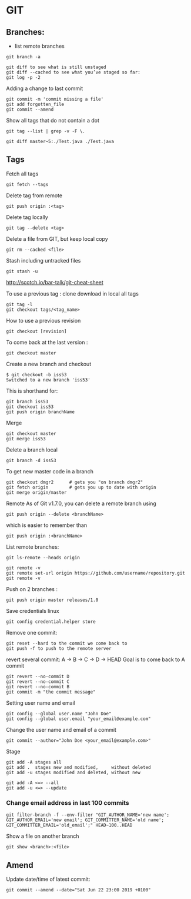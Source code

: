 # GIT

## Branches:
- list remote branches
```
git branch -a
```

```
git diff to see what is still unstaged
git diff --cached to see what you’ve staged so far:
git log -p -2
```

Adding a change to last commit
```
git commit -m 'commit missing a file'
git add forgotten_file
git commit --amend
```

Show all tags that do not contain a dot
```
git tag --list | grep -v -F \.
```


```
git diff master~5:./Test.java ./Test.java
```

## Tags
Fetch all tags
```
git fetch --tags
```

Delete tag from remote
```
git push origin :<tag>
```

Delete tag locally
```
git tag --delete <tag>
```


Delete a file from GIT, but keep local copy
```
git rm --cached <file>
```

Stash including untracked files
```
git stash -u
```

http://scotch.io/bar-talk/git-cheat-sheet

To use a previous tag :
clone download in local all tags
```
git tag -l
git checkout tags/<tag_name>
```

How to use a previous revision
```
git checkout [revision]
```

To come back at the last version : 
```
git checkout master
```

Create a new branch and checkout
```
$ git checkout -b iss53
Switched to a new branch 'iss53'
```


This is shorthand for:

```
git branch iss53
git checkout iss53
git push origin branchName
```

Merge
```
git checkout master
git merge iss53
```

Delete a branch local
```
git branch -d iss53
```

To get new master code in a branch
```
git checkout dmgr2      # gets you "on branch dmgr2"
git fetch origin        # gets you up to date with origin
git merge origin/master
```

Remote
As of Git v1.7.0, you can delete a remote branch using

```
git push origin --delete <branchName>
```

which is easier to remember than

```
git push origin :<branchName>
```

List remote branches:
```
git ls-remote --heads origin
```
```
git remote -v
git remote set-url origin https://github.com/username/repository.git
git remote -v
```

Push on 2 branches :
```
git push origin master releases/1.0
```

Save credentials linux
```
git config credential.helper store
```


Remove one commit:
```
git reset --hard to the commit we come back to
git push -f to push to the remote server
```

revert several commit:
A -> B -> C -> D -> HEAD
Goal is to come back to A commit
```
git revert --no-commit D
git revert --no-commit C
git revert --no-commit B
git commit -m "the commit message"
```

Setting user name and email
```
git config --global user.name "John Doe"
git config --global user.email "your_email@example.com"
```

Change the user name and email of a commit
```
git commit --author="John Doe <your_email@example.com>"
```

Stage
```
git add -A stages all
git add .  stages new and modified, 	without deleted
git add -u stages modified and deleted, without new

git add -A <=> --all
git add -u <=> --update
```


### Change email address in last 100 commits
```
git filter-branch -f --env-filter "GIT_AUTHOR_NAME='new name'; GIT_AUTHOR_EMAIL='new email'; GIT_COMMITTER_NAME='old name'; GIT_COMMITTER_EMAIL='old_email';" HEAD~100..HEAD
```

Show a file on another branch
```
git show <branch>:<file>
```

## Amend
Update date/time of latest commit:
```
git commit --amend --date="Sat Jun 22 23:00 2019 +0100"
```
